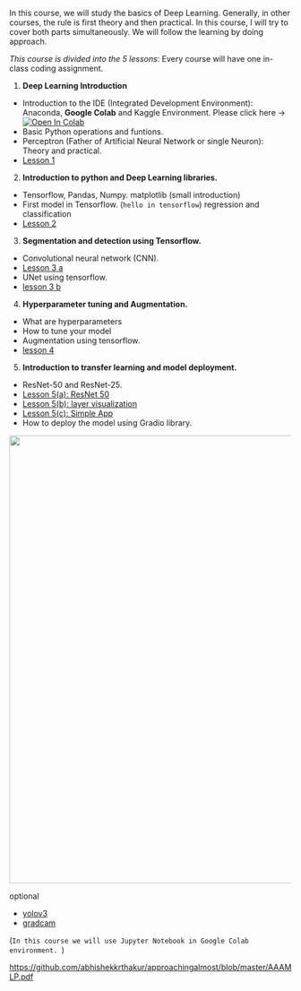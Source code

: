 In this course, we will study the basics of Deep Learning. Generally, in other courses, the rule is first theory and then practical. In this course, I will try to cover both parts simultaneously. We will follow the learning by doing approach.

_This course is divided into the 5 lessons_: Every course will have one in-class coding assignment.  

1. **Deep Learning Introduction**
- Introduction to the IDE (Integrated Development Environment): Anaconda, **Google Colab** and Kaggle Environment. Please click here -> [![Open In Colab](https://colab.research.google.com/assets/colab-badge.svg)](https://colab.research.google.com/drive/1Qq5bEuCC8kRjKMidPuakuGKD9vkGCgKy?usp=sharing)
- Basic Python operations and funtions. 
- Perceptron (Father of Artificial Neural Network or single Neuron): Theory and practical. 
- [Lesson 1](https://colab.research.google.com/drive/1mA6NDQjVKX5SU7a6n1uBXsX9QXtQjZzg?usp=sharing) 


2. **Introduction to python and Deep Learning libraries.**
- Tensorflow, Pandas, Numpy. matplotlib (small introduction)
- First model in Tensorflow. (`hello in tensorflow`) regression and classification 
- [Lesson 2](https://colab.research.google.com/drive/1DkqABWgCNfdm-6PTVsOoVt4bwsm2FPyI?usp=sharing)

3. **Segmentation and detection using Tensorflow.** 
- Convolutional neural network (CNN). 
- [Lesson 3 a](https://colab.research.google.com/drive/1b5NNpnUBQYPORI41nJGznUAQx_TjsrmY?usp=sharing) 
- UNet using tensorflow. 
- [lesson 3 b](https://www.kaggle.com/sumitai/lung-segmentation-from-chest-x-ray-dataset?scriptVersionId=54480345)

4. **Hyperparameter tuning and Augmentation.** 
- What are hyperparameters 
- How to tune your model 
- Augmentation using tensorflow. 
- [lesson 4](https://colab.research.google.com/drive/1JI-2hV3T2DSRbvSSx9qQLUbZzISo2PAw?usp=sharing)


5. **Introduction to transfer learning and model deployment.**  
- ResNet-50 and ResNet-25. 
- [Lesson 5(a): ResNet 50](https://colab.research.google.com/drive/1C_naovUBb9Gmavs-xjlWiu1RiNAZy76r?usp=sharing)
- [Lesson 5(b): layer visualization ](https://colab.research.google.com/drive/10-6L4DGPflyO_BT5KSPKPrGjc70aWETm?usp=sharing)
- [Lesson 5(c): Simple App](https://colab.research.google.com/drive/1B-_kWaaxGbRL1OKy29-lhghoB2tJ_Tws?usp=sharing)
- How to deploy the model using Gradio library. 
<img align="center" src="ezgif.com-gif-maker%20(1).gif" width="800" />

optional
- [yolov3](https://www.kaggle.com/sumitai/yolov3?scriptVersionId=56070701)
- [gradcam](https://colab.research.google.com/github/keras-team/keras-io/blob/master/examples/vision/ipynb/grad_cam.ipynb#scrollTo=ukGzvpJfxtax)


(`In this course we will use Jupyter Notebook in Google Colab environment. `)






https://github.com/abhishekkrthakur/approachingalmost/blob/master/AAAMLP.pdf
